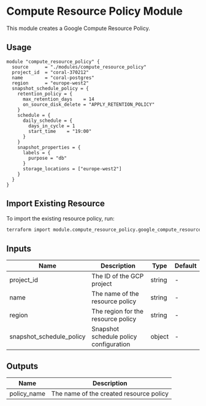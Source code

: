 # Compute Resource Policy Module

This module creates a Google Compute Resource Policy.

## Usage

```hcl
module "compute_resource_policy" {
  source      = "./modules/compute_resource_policy"
  project_id  = "coral-370212"
  name        = "coral-postgres"
  region      = "europe-west2"
  snapshot_schedule_policy = {
    retention_policy = {
      max_retention_days    = 14
      on_source_disk_delete = "APPLY_RETENTION_POLICY"
    }
    schedule = {
      daily_schedule = {
        days_in_cycle = 1
        start_time    = "19:00"
      }
    }
    snapshot_properties = {
      labels = {
        purpose = "db"
      }
      storage_locations = ["europe-west2"]
    }
  }
}
```

## Import Existing Resource

To import the existing resource policy, run:

```bash
terraform import module.compute_resource_policy.google_compute_resource_policy.policy projects/coral-370212/regions/europe-west2/resourcePolicies/coral-postgres
```

## Inputs

| Name                    | Description                                    | Type   | Default |
|-------------------------|------------------------------------------------|--------|---------|
| project_id              | The ID of the GCP project                      | string | -       |
| name                    | The name of the resource policy                | string | -       |
| region                  | The region for the resource policy             | string | -       |
| snapshot_schedule_policy | Snapshot schedule policy configuration         | object | -       |

## Outputs

| Name         | Description                                    |
|--------------|------------------------------------------------|
| policy_name  | The name of the created resource policy        |